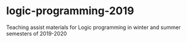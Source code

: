 # logic-programming-2019
Teaching assist materials for Logic programming in winter and summer semesters of 2019-2020
